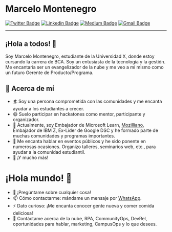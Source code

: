 # Marcelo Montenegro
[![Twitter Badge](https://img.shields.io/badge/-@tu_usuario_de_twitter-1ca0f1?style=flat-square&labelColor=1ca0f1&logo=twitter&logoColor=white&link=https://twitter.com/tu_usuario_de_twitter)](https://twitter.com/tu_usuario_de_twitter) [![Linkedin Badge](https://img.shields.io/badge/-tu_nombre_de_Linkedin-blue?style=flat-square&logo=Linkedin&logoColor=white&link=https://www.linkedin.com/in/tu_nombre_de_Linkedin/)](https://www.linkedin.com/in/tu_nombre_de_Linkedin/) [![Medium Badge](https://img.shields.io/badge/-@tu_nombre_de_Medium-03a57a?style=flat-square&labelColor=000000&logo=Medium&link=https://medium.com/@tu_nombre_de_Medium/)](https://medium.com/tu_nombre_de_Medium/)
[![Gmail Badge](https://img.shields.io/badge/-tu_correo_electrónico-c14438?style=flat-square&logo=Gmail&logoColor=white&link=mailto:tu_correo_electrónico)](mailto:tu_correo_electrónico)

---

## ¡Hola a todos! 👋

Soy Marcelo Montenegro, estudiante de la Universidad X, donde estoy cursando la carrera de BCA. Soy un entusiasta de la tecnología y la gestión. Me encantaría ser un evangelizador de la nube y me veo a mí mismo como un futuro Gerente de Producto/Programa.

## 🧐 Acerca de mí
- 🏄‍ Soy una persona comprometida con las comunidades y me encanta ayudar a los estudiantes a crecer.
- 😄 Suelo participar en hackatones como mentor, participante y organizador.
- 🔭 Actualmente, soy Embajador de Microsoft Learn, [Mozilliano](https://mozillians.org/en-US/u/tu_nombre_de_Mozilliano/), Embajador de IBM Z, Ex-Líder de Google DSC y he formado parte de muchas comunidades y programas importantes.
- 🌱 Me encanta hablar en eventos públicos y he sido ponente en numerosas ocasiones. Organizo talleres, seminarios web, etc., para ayudar a la comunidad estudiantil.
- 👯 ¡Y mucho más!

# ¡Hola mundo! 🤔
- 💬 ¡Pregúntame sobre cualquier cosa!
- 📫 Cómo contactarme: mándame un mensaje por [WhatsApp](https://wa.me/tu_número_de_WhatsApp).
- ⚡ Dato curioso: ¡Me encanta conocer gente nueva y comer comida deliciosa!
- 💬 Contáctame acerca de la nube, RPA, CommunityOps, DevRel, oportunidades para hablar, marketing, CampusOps y lo que desees.
